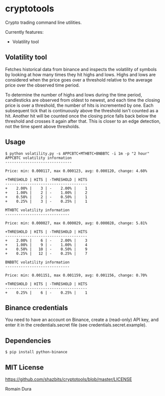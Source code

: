 cryptotools
===========

Crypto trading command line utilities.

Currently features:
* Volatility tool


## Volatility tool

Fetches historical data from binance and inspects the volatility of symbols by looking at how many times they hit highs and lows. Highs and lows are considered when the price goes over a threshold relative to the average price over the observed time period.

To determine the number of highs and lows during the time period, candlesticks are observed from oldest to newest, and each time the closing price is over a threshold, the number of hits is incremented by one. Each subsequent tick that is continuously above the threshold isn't counted as a hit. Another hit will be counted once the closing price falls back below the threshold and crosses it again after that. This is closer to an edge detection, not the time spent above thresholds.


## Usage

```
$ python volatility.py -s APPCBTC+MTHBTC+BNBBTC -i 1m -p "2 hour"
APPCBTC volatility information
------------------------------

Price: min: 0.000117, max 0.000123, avg: 0.000120, change: 4.60%

+THRESHOLD | HITS | -THRESHOLD | HITS
-------------------------------------
+    2.00% |    3 | -    2.00% |    1
+    1.00% |    2 | -    1.00% |    2
+    0.50% |    2 | -    0.50% |    1
+    0.25% |    3 | -    0.25% |    1

MTHBTC volatility information
-----------------------------

Price: min: 0.000027, max 0.000029, avg: 0.000028, change: 5.81%

+THRESHOLD | HITS | -THRESHOLD | HITS
-------------------------------------
+    2.00% |    6 | -    2.00% |    3
+    1.00% |    9 | -    1.00% |    4
+    0.50% |   10 | -    0.50% |    9
+    0.25% |   12 | -    0.25% |    7

BNBBTC volatility information
-----------------------------

Price: min: 0.001151, max 0.001159, avg: 0.001156, change: 0.70%

+THRESHOLD | HITS | -THRESHOLD | HITS
-------------------------------------
+    0.25% |    6 | -    0.25% |    1
```

## Binance credentials

You need to have an account on Binance, create a (read-only) API key, and enter it in the credentials.secret file (see credentials.secret.example).


## Dependencies

```
$ pip install python-binance
```


## MIT License

https://github.com/shazbits/cryptotools/blob/master/LICENSE

Romain Dura
